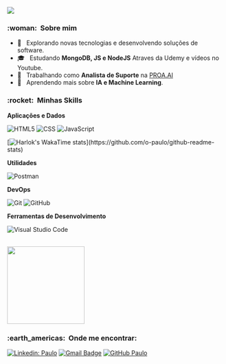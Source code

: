 
![](https://komarev.com/ghpvc/?username=o-paulo&color=006bed)

<h3> :woman: &nbsp;Sobre mim </h3>

- 🤔 &nbsp; Explorando novas tecnologias e desenvolvendo soluções de software.
- 🎓 &nbsp; Estudando **MongoDB, JS e NodeJS** Atraves da Udemy e vídeos no Youtube.
- 💼 &nbsp; Trabalhando como **Analista de Suporte** na <a href="https://www.linkedin.com/company/proa-ai">PROA.AI</a>
- 🌱 &nbsp; Aprendendo mais sobre **IA e Machine Learning**.

<h3> :rocket: &nbsp;Minhas Skills </h3>

**Aplicações e Dados**

  ![HTML5](https://img.shields.io/badge/-HTML5-333333?style=flat&logo=HTML5)
  ![CSS](https://img.shields.io/badge/-CSS-333333?style=flat&logo=CSS3&logoColor=1572B6)
   ![JavaScript](https://img.shields.io/badge/-JavaScript-333333?style=flat&logo=javascript)

   [![Harlok's WakaTime stats](https://github-readme-stats.vercel.app/api/wakatime?username=paulo_)](https://github.com/o-paulo/github-readme-stats)

**Utilidades**

  ![Postman](https://img.shields.io/badge/-Postman-333333?style=flat&logo=postman)

**DevOps**

  ![Git](https://img.shields.io/badge/-Git-333333?style=flat&logo=git)
  ![GitHub](https://img.shields.io/badge/-GitHub-333333?style=flat&logo=github)

**Ferramentas de Desenvolvimento**

  ![Visual Studio Code](https://img.shields.io/badge/-Visual%20Studio%20Code-333333?style=flat&logo=visual-studio-code&logoColor=007ACC)

<br/>

<a href="https://github.com/o-paulo">
  <img height="180em" src="https://github-readme-stats.vercel.app/api?username=o-paulo&theme=dracula&show_icons=true" />
</a>

<br/>

<h3> :earth_americas: &nbsp;Onde me encontrar: </h3> 

[![Linkedin: Paulo](https://img.shields.io/badge/-PauloPereira-blue?style=flat-square&logo=Linkedin&logoColor=white&link=https://www.linkedin.com/in/paulo-pereira-a7a2ba182/)](https://www.linkedin.com/in/paulo-pereira-a7a2ba182/)
[![Gmail Badge](https://img.shields.io/badge/-Outlook-006bed?style=flat-square&logo=Gmail&logoColor=white&link=mailto:paulo.pereira707@outlook.com)](mailto:paulo.pereira707@outlook.com)
[![GitHub Paulo]( https://img.shields.io/github/followers/o-paulo?label=follow&style=social)](https://github.com/o-paulo)
